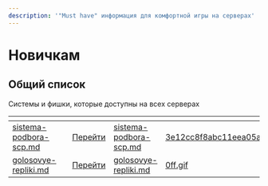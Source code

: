 ```yaml
---
description: '"Must have" информация для комфортной игры на серверах'
---
```


# Новичкам

## Общий список

Системы и фишки, которые доступны на всех серверах

<table data-view="cards"><thead><tr><th></th><th></th><th></th><th data-hidden data-card-target data-type="content-ref"></th><th data-hidden data-card-cover data-type="files"></th></tr></thead><tbody><tr><td><a data-mention href="obshii-spisok/sistema-podbora-scp.md">sistema-podbora-scp.md</a></td><td></td><td><a href="obshii-spisok/sistema-podbora-scp.md">Перейти</a></td><td><a href="obshii-spisok/sistema-podbora-scp.md">sistema-podbora-scp.md</a></td><td><a href="../.gitbook/assets/3e12cc8f8abc11eea05a363fac71b015_upscaled.jpg">3e12cc8f8abc11eea05a363fac71b015_upscaled.jpg</a></td></tr><tr><td><a data-mention href="obshii-spisok/golosovye-repliki.md">golosovye-repliki.md</a></td><td></td><td><a href="obshii-spisok/golosovye-repliki.md">Перейти</a></td><td><a href="obshii-spisok/golosovye-repliki.md">golosovye-repliki.md</a></td><td><a href="../.gitbook/assets/0ff.gif">0ff.gif</a></td></tr></tbody></table>
